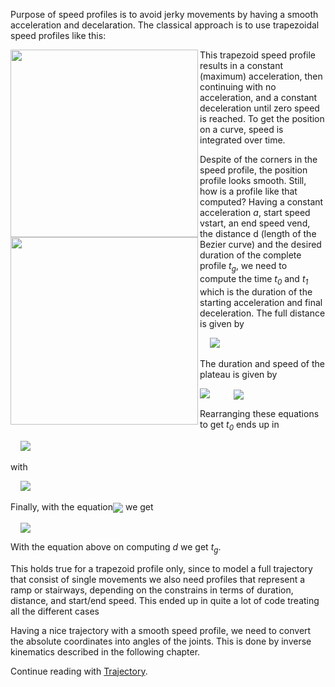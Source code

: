 Purpose of speed profiles is to avoid jerky movements by having a smooth acceleration and decelaration. The classical approach is to use trapezoidal speed profiles like this:

<img align="left" width="300px" src="https://github.com/jochenalt/Walter/blob/master/docs/images/image017.png"/>
<img align="left" width="300px" src="https://github.com/jochenalt/Walter/blob/master/docs/images/image018.png"/>

This trapezoid speed profile results in a constant (maximum) acceleration, then continuing with no acceleration, and a constant deceleration until zero speed is reached. To get the position on a curve, speed is integrated over time.

Despite of the corners in the speed profile, the position profile looks smooth. Still, how is a profile like that computed? Having a constant acceleration *a*, start speed vstart, an end speed vend, the distance d (length of the Bezier curve) and the desired duration of the complete profile *t<sub>g</sub>*, we need to compute the time *t<sub>0</sub>* and *t<sub>1</sub>* which is the duration of the starting acceleration and final deceleration. The full distance is given by

&nbsp;&nbsp;&nbsp;&nbsp;<img src="https://github.com/jochenalt/Walter/blob/master/docs/images/image019.png" >

The duration and speed of the plateau is given by 

&nbsp;&nbsp;&nbsp;&nbsp;<img align="left" src="https://github.com/jochenalt/Walter/blob/master/docs/images/image020.png"/>
&nbsp;&nbsp;&nbsp;&nbsp;<img align="center" src="https://github.com/jochenalt/Walter/blob/master/docs/images/image021.png"/>

Rearranging these equations to get *t<sub>0</sub>* ends up in

&nbsp;&nbsp;&nbsp;&nbsp;<img src="https://github.com/jochenalt/Walter/blob/master/docs/images/image023.png"/>

with

&nbsp;&nbsp;&nbsp;&nbsp;<img  src="https://github.com/jochenalt/Walter/blob/master/docs/images/image025.png"/>
	
Finally, with the equation<img align="center" src=":https://github.com/jochenalt/Walter/blob/master/docs/images/image020.png|Distance Computation"/> we get

&nbsp;&nbsp;&nbsp;&nbsp;<img align="center" src="https://github.com/jochenalt/Walter/blob/master/docs/images/image026.png"/>
	
With the equation above on computing *d* we get *t<sub>g</sub>*.

This holds true for a trapezoid profile only, since to model a full trajectory that consist of single movements we also need profiles that represent a ramp or stairways, depending on the constrains in terms of duration, distance, and start/end speed. This ended up in quite a lot of code treating all the different cases

Having a nice trajectory with a smooth speed profile, we need to convert the absolute coordinates into angles of the joints. This is done by inverse kinematics described in the following chapter.


Continue reading with [Trajectory](https://github.com/jochenalt/Walter/wiki/Trajectory).